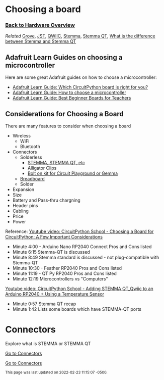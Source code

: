 # Choosing a board

### [Back to Hardware Overview](index.md)

*Related* [Grove](../glossary/connectors.md#grove), [JST](../glossary/connectors.md#jst), [QWIIC](../glossary/connectors.md#qwiic), [Stemma](../glossary/connectors.md#stemma), [Stemma QT](../glossary/connectors.md#stemma-qt), [What is the difference between Stemma and Stemma QT](../glossary/connectors.md#connector-comparison)


## Adafruit Learn Guides on choosing a microcontroller

Here are some great Adafruit guides on how to choose a microcontroller:

- [Adafruit Learn Guide: Which CircuitPython board is right for you?](https://learn.adafruit.com/choose-your-circuitpython-board)
- [Adafruit Learn Guide: How to choose a microcontroller](https://learn.adafruit.com/how-to-choose-a-microcontroller)
- [Adafruit Learn Guide: Best Beginner Boards for Teachers](https://learn.adafruit.com/best-beginner-boards-for-teachers)


## Considerations for Choosing a Board

There are many features to consider when choosing a board

- Wireless 
    - WiFi 
    - Bluetooth
- Connectors 
    - Solderless 
        - [STEMMA, STEMMA QT, etc](../glossary/connectors.md)
        - Alligator Clips
        - [Bolt on kit for Circuit Playground or Gemma](https://www.adafruit.com/product/4103)
    - [Breadboard](https://www.adafruit.com/product/64)
    - Solder 
- Expansion
- Size
- Battery and Pass-thru chargning
- Header pins
- Cabling
- Price 
- Power

Reference: [Youtube video: CircuitPython School - Choosing a Board for CircuitPython: A Few Important Considerations](http://www.youtube.com/watch?v=2dEBAN_bd9o)

- Minute 4:00 - Arduino Nano RP2040 Connect Pros and Cons listed
- Minute 6:15 Stemma-QT is discussed
- Minute 8:49 Stemma standard is discussed - not plug-compatible with Stemma-QT
- Minute 10:30 - Feather RP2040 Pros and Cons listed
- Minute 11:19 - QT Py RP2040 Pros and Cons listed
- Minute 12:19 Microcontrollers vs "Computers"



[Youtube video: CircuitPython School - Adding STEMMA QT_Qwiic to an Arduino RP2040 + Using a Temperature Sensor](http://www.youtube.com/watch?v=IX3VvSU3bCY)

- Minute 0:57  Stemma QT recap
- Minute 1:42  Lists some boards which have STEMMA-QT ports



# Connectors

Explore what is STEMMA or STEMMA QT

[Go to Connectors](../../glossary/connectors)

<div>
<a href="../../glossary/connectors/" class="btn btn-primary" role="button">Go to Connectors</a>
</div>


<small>This page was last updated on 2022-02-23 11:15:07 -0500.</small>
